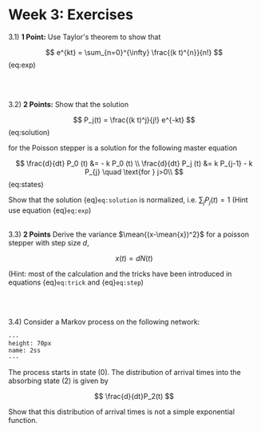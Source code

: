 Week 3: Exercises
=======================

3.1) **1 Point:** Use Taylor's theorem to show that

$$
e^{kt} = \sum_{n=0}^{\infty}  \frac{(k t)^{n}}{n!}
$$ (eq:exp)

<br />
<br />

3.2) **2 Points:** Show that the solution 

$$
P_j(t) = \frac{(k t)^j}{j!} e^{-kt}
$$ (eq:solution)

for the Poisson stepper is a solution for the following master equation

$$
\frac{d}{dt} P_0 (t) &= - k P_0 (t) \\
\frac{d}{dt} P_j (t) &= k P_{j-1} - k P_{j}  \quad \text{for } j>0\\
$$ (eq:states)

Show that the solution {eq}`eq:solution` is normalized, i.e. $\sum_j P_j(t) = 1$ (Hint use equation {eq}`eq:exp`)
<br />
<br />


3.3) **2 Points** Derive the variance $\mean{(x-\mean{x})^2}$ for a poisson stepper with step size $d$,

$$
x(t) = d N(t)
$$


(Hint: most of the calculation and the tricks have been introduced in equations {eq}`eq:trick` and {eq}`eq:step`)  

<br />
<br />

3.4) Consider a Markov process on the following network:

```{figure} ex1.png
---
height: 70px
name: 2ss
---
```

The process starts in state $(0)$. The distribution of arrival times into the absorbing state $(2)$ is given by 

$$
\frac{d}{dt}P_2(t)
$$

Show that this distribution of arrival times is not a simple exponential function.